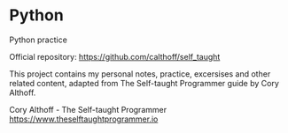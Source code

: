 # Python
Python practice 

Official repository:
https://github.com/calthoff/self_taught

This project contains my personal notes, practice, excersises and other related 
content, adapted from The Self-taught Programmer guide by Cory Althoff.

Cory Althoff - The Self-taught Programmer
https://www.theselftaughtprogrammer.io

